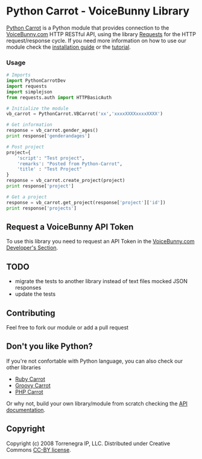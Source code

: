 # Python Carrot - VoiceBunny Library

[Python Carrot](https://github.com/VoiceBunny/python-carrot) is a Python module that provides connection to the [VoiceBunny.com](http://voicebunny.com) HTTP RESTful API, using the library [Requests](https://github.com/kennethreitz/requests) for the HTTP request/response cycle.
If you need more information on how to use our module check the [installation guide](https://github.com/VoiceBunny/python-carrot/wiki/installation) or the [tutorial](https://github.com/VoiceBunny/python-carrot/wiki/Use-tutorial).

### Usage

```python
# Imports
import PythonCarrotDev
import requests
import simplejson
from requests.auth import HTTPBasicAuth

# Initialize the module
vb_carrot = PythonCarrot.VBCarrot('xx','xxxxXXXXxxxxXXXX')

# Get information
response = vb_carrot.gender_ages()
print response['genderandages']

# Post project
project={
    'script': "Test project",
    'remarks': "Posted from Python-Carrot",
    'title' : "Test Project" 
}
response = vb_carrot.create_project(project)
print response['project']

# Get a project
response = vb_carrot.get_project(response['project']['id'])
print response['projects']
```

## Request a VoiceBunny API Token
To use this library you need to request an API Token in the [VoiceBunny.com Developer's Section](http://voicebunny.com/developers/token).

## TODO

* migrate the tests to another library instead of text files mocked JSON responses
* update the tests

## Contributing

Feel free to fork our module or add a pull request

## Don't you like Python?
If you're not confortable with Python language, you can also check our other libraries

* [Ruby Carrot](https://github.com/VoiceBunny/ruby-carrot)
* [Groovy Carrot](https://github.com/VoiceBunny/groovy-carrot)
* [PHP Carrot](https://github.com/VoiceBunny/php-carrot)

Or why not, build your own library/module from scratch checking the [API documentation](http://voicebunny.com/developers/index).

## Copyright

Copyright (c) 2008 Torrenegra IP, LLC. Distributed under Creative Commons [CC-BY license](http://creativecommons.org/licenses/by/3.0/).